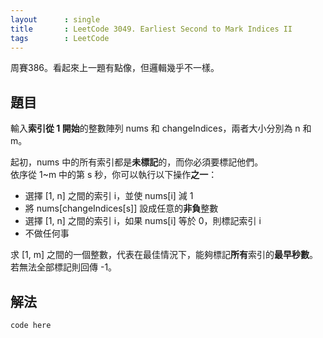 ```yaml
---
layout      : single
title       : LeetCode 3049. Earliest Second to Mark Indices II
tags        : LeetCode
---
```

周賽386。看起來上一題有點像，但邏輯幾乎不一樣。  

## 題目

輸入**索引從 1 開始**的整數陣列 nums 和 changeIndices，兩者大小分別為 n 和 m。  

起初，nums 中的所有索引都是**未標記**的，而你必須要標記他們。  
依序從 1\~m 中的第 s 秒，你可以執行以下操作**之一**：  

- 選擇 [1, n] 之間的索引 i，並使 nums[i] 減 1  
- 將 nums[changeIndices[s]] 設成任意的**非負**整數  
- 選擇 [1, n] 之間的索引 i，如果 nums[i] 等於 0，則標記索引 i
- 不做任何事  

求 [1, m] 之間的一個整數，代表在最佳情況下，能夠標記**所有**索引的**最早秒數**。若無法全部標記則回傳 -1。  

## 解法

```python
code here

```
